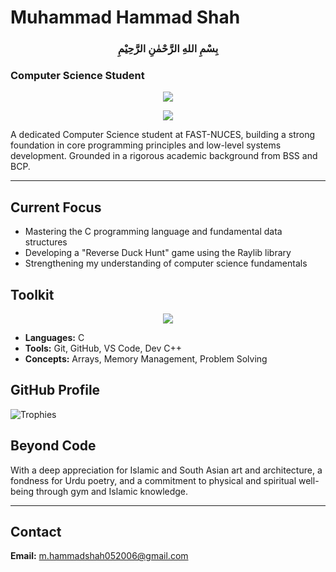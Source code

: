 # Muhammad Hammad Shah

<h3 align="center">بِسْمِ اللهِ الرَّحْمٰنِ الرَّحِيْمِ</h3>

### Computer Science Student

<p align="center">
  <picture>
    <source media="(prefers-color-scheme: dark)" srcset="https://github-readme-stats.vercel.app/api?username=Hammad-GitHub&show_icons=true&theme=dark&hide_border=true&title_color=E3C9AB&icon_color=AF7A5F&text_color=ffffff&bg_color=00000000">
    <source media="(prefers-color-scheme: light)" srcset="https://github-readme-stats.vercel.app/api?username=Hammad-GitHub&show_icons=true&theme=default&hide_border=true&title_color=8B5A3C&icon_color=AF7A5F&text_color=000000&bg_color=00000000">
    <img src="https://github-readme-stats.vercel.app/api?username=Hammad-GitHub&show_icons=true&theme=default&hide_border=true&title_color=8B5A3C&icon_color=AF7A5F">
  </picture>
</p>

<p align="center">
  <picture>
    <source media="(prefers-color-scheme: dark)" srcset="https://streak-stats.demolab.com/?user=Hammad-GitHub&theme=dark&hide_border=true&background=00000000&fire=E3C9AB&currStreakLabel=E3C9AB">
    <source media="(prefers-color-scheme: light)" srcset="https://streak-stats.demolab.com/?user=Hammad-GitHub&theme=default&hide_border=true&background=00000000&fire=AF7A5F&currStreakLabel=8B5A3C">
    <img src="https://streak-stats.demolab.com/?user=Hammad-GitHub&theme=default&hide_border=true">
  </picture>
</p>

A dedicated Computer Science student at FAST-NUCES, building a strong foundation in core programming principles and low-level systems development. Grounded in a rigorous academic background from BSS and BCP.

---

## Current Focus

- Mastering the C programming language and fundamental data structures
- Developing a "Reverse Duck Hunt" game using the Raylib library  
- Strengthening my understanding of computer science fundamentals

## Toolkit

<p align="center">
  <picture>
    <source media="(prefers-color-scheme: dark)" srcset="https://github-readme-stats.vercel.app/api/top-langs/?username=Hammad-GitHub&layout=compact&theme=dark&hide_border=true&title_color=E3C9AB&text_color=ffffff&bg_color=00000000&exclude_repo=Hammad-GitHub">
    <source media="(prefers-color-scheme: light)" srcset="https://github-readme-stats.vercel.app/api/top-langs/?username=Hammad-GitHub&layout=compact&theme=default&hide_border=true&title_color=8B5A3C&text_color=000000&bg_color=00000000&exclude_repo=Hammad-GitHub">
    <img src="https://github-readme-stats.vercel.app/api/top-langs/?username=Hammad-GitHub&layout=compact&theme=default&hide_border=true&title_color=8B5A3C">
  </picture>
</p>

- **Languages:** C
- **Tools:** Git, GitHub, VS Code, Dev C++
- **Concepts:** Arrays, Memory Management, Problem Solving

## GitHub Profile

![Trophies](https://github-profile-trophy.vercel.app/?username=Hammad-GitHub&theme=flat&no-frame=true&no-bg=true&margin-w=15&margin-h=15&column=4)

## Beyond Code

With a deep appreciation for Islamic and South Asian art and architecture, a fondness for Urdu poetry, and a commitment to physical and spiritual well-being through gym and Islamic knowledge.

---

## Contact

**Email:** [m.hammadshah052006@gmail.com](mailto:m.hammadshah052006@gmail.com)
